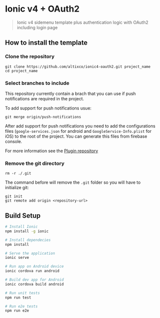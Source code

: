 # Ionic v4 + OAuth2

> Ionic v4 sidemenu template plus authentication logic with OAuth2 including login page

## How to install the template ##

### Clone the repository
```
git clone https://github.com/altixco/ionic4-oauth2.git project_name
cd project_name
```

### Select branches to include
This repository currently contain a brach that you can use if push notifications are required in the project.

To add support for push notifications usue:
```
git merge origin/push-notifications
```

After add support for push notifications you need to add the configurations files (`google-services.json` for android and `GoogleService-Info.plist` for iOS) to the root of the project. You can generate this files from firebase console.

For more information see the [Plugin repository](https://github.com/dpa99c/cordova-plugin-firebasex "Cordova FirebaseX Plugin")

### Remove the git directory
```
rm -r ./.git
```

The command before will remove the `.git` folder so you will have to initialize git:
```
git init
git remote add origin <repository-url>
```

## Build Setup ##

``` bash
# Install Ionic
npm install -g ionic

# Install dependecies
npm install

# Serve the application
ionic serve

# Run app on Android device
ionic cordova run android

# Build dev app for Android
ionic cordova build android

# Run unit tests
npm run test

# Run e2e tests
npm run e2e

```

